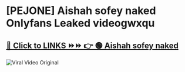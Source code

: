 
 # [PEJONE] Aishah sofey naked Onlyfans Leaked videogwxqu

## <h2><a href="https://clipsfans.com/Aishah_sofey_naked&ref=git">🔗 Click to LINKS ⏩⏩ 👉 🟢 Aishah sofey naked </a></h2>

<a href="https://clipsfans.com/Aishah_sofey_naked&ref=git" rel="nofollow" data-target="animated-image.originalLink"><img src="https://i.ibb.co.com/xMMVF88/686577567.gif" alt="Viral Video Original" style="max-width: 100%; display: inline-block;" data-target="animated-image.originalImage"></a>


